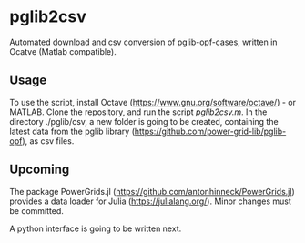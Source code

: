 # pglib2csv
Automated download and csv conversion of pglib-opf-cases, written in Ocatve (Matlab compatible).

## Usage

To use the script, install Octave (https://www.gnu.org/software/octave/) - or MATLAB.
Clone the repository, and run the script *pglib2csv.m*.
In the directory ./pglib/csv, a new folder is going to be created, containing the latest data from the pglib library (https://github.com/power-grid-lib/pglib-opf), as csv files.

## Upcoming

The package PowerGrids.jl (https://github.com/antonhinneck/PowerGrids.jl) provides a data loader for Julia (https://julialang.org/).
Minor changes must be committed.

A python interface is going to be written next.
